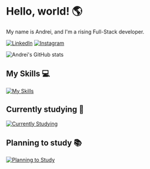 # Hello, world! 🌎

My name is Andrei, and I'm a rising Full-Stack developer.

[![LinkedIn](https://img.shields.io/badge/LinkedIn-0077B5?style=for-the-badge&logo=linkedin&logoColor=white)](https://www.linkedin.com/in/andrei-da-rosa-bacin-70762b220/)
[![Instagram](https://img.shields.io/badge/Instagram-E4405F?style=for-the-badge&logo=instagram&logoColor=white)](https://www.instagram.com/dreyydk/)

![Andrei's GitHub stats](https://github-readme-stats.vercel.app/api?username=dreyydk&show_icons=true&theme=dark)

## My Skills 💻

[![My Skills](https://skillicons.dev/icons?i=html,css)](https://skillicons.dev)

## Currently studying 📖

[![Currently Studying](https://skillicons.dev/icons?i=js)](https://skillicons.dev)

## Planning to study 📚

[![Planning to Study](https://skillicons.dev/icons?i=ts,git,sass,bootstrap,react,nextjs,nodejs,mongodb)](https://skillicons.dev)
